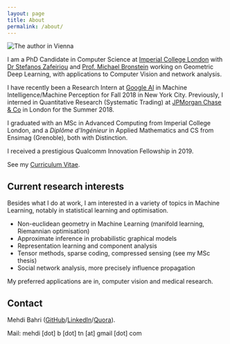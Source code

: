 ```yaml
---
layout: page
title: About
permalink: /about/
---
```


![The author in Vienna](../assets/images/me.jpg)

<!-- I am a Machine Learning researcher in training and will be starting my PhD in Statistical Machine Learning at Imperial College London in October. Previously, I was a research intern at [Speechmatics (Cantab Research Ltd.)](https://www.speechmatics.com) where I worked on improving the company's recurrent neural network language models. Prior to this, I was a Data Scientist at [HarperCollins Publishers](https://www.harpercollins.co.uk) in London. I graduated with an MSc in Advanced Computing from Imperial College London, and a *Diplôme d'Ingénieur* in Applied Mathematics and CS from Ensimag (Grenoble). -->

<!-- {{ site.author.bio }} -->

I am a PhD Candidate in Computer Science at [Imperial College London]("http://www.imperial.ac.uk) with [Dr Stefanos Zafeiriou]("https://wp.doc.ic.ac.uk/szafeiri/") and [Prof. Michael Bronstein]("https://www.imperial.ac.uk/people/m.bronstein") working on Geometric Deep Learning, with applications to Computer Vision and network analysis.

I have recently been a Research Intern at [Google AI]("https://ai.google/") in Machine Intelligence/Machine Perception for Fall 2018 in New York City. Previously, I interned in Quantitative Research (Systematic Trading) at [JPMorgan Chase & Co]("https://www.jpmorgan.com/") in London for the Summer 2018.

I graduated with an MSc in Advanced Computing from Imperial College London, and a *Diplôme d'Ingénieur* in Applied Mathematics and CS from Ensimag (Grenoble), both with Distinction.

I received a prestigious Qualcomm Innovation Fellowship in 2019.


See my [Curriculum Vitae](http://bahri.io/PDF/Bahri_CV.pdf).
<!-- or my short [Resume](http://bahri.io/PDF/Bahri_resume.pdf). -->

## Current research interests

Besides what I do at work, I am interested in a variety of topics in Machine Learning, notably in statistical learning and optimisation.

* Non-euclidean geometry in Machine Learning (manifold learning, Riemannian optimisation)
* Approximate inference in probabilistic graphical models
* Representation learning and component analysis
* Tensor methods, sparse coding, compressed sensing (see my MSc thesis)
* Social network analysis, more precisely influence propagation

My preferred applications are in, computer vision and medical research.

## Contact

Mehdi Bahri ([GitHub](http://github.com/mbahri)/[LinkedIn](https://uk.linkedin.com/in/mehdibahri/en)/[Quora](https://www.quora.com/profile/Mehdi-Bahri)).

Mail: mehdi [dot] b [dot] tn [at] gmail [dot] com
